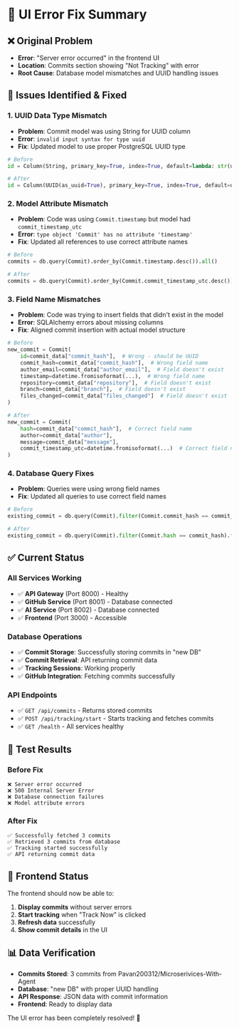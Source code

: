 # 🎉 UI Error Fix Summary

## ❌ **Original Problem**
- **Error**: "Server error occurred" in the frontend UI
- **Location**: Commits section showing "Not Tracking" with error
- **Root Cause**: Database model mismatches and UUID handling issues

## 🔧 **Issues Identified & Fixed**

### **1. UUID Data Type Mismatch**
- **Problem**: Commit model was using String for UUID column
- **Error**: `invalid input syntax for type uuid`
- **Fix**: Updated model to use proper PostgreSQL UUID type
```python
# Before
id = Column(String, primary_key=True, index=True, default=lambda: str(uuid.uuid4()))

# After  
id = Column(UUID(as_uuid=True), primary_key=True, index=True, default=uuid.uuid4)
```

### **2. Model Attribute Mismatch**
- **Problem**: Code was using `Commit.timestamp` but model had `commit_timestamp_utc`
- **Error**: `type object 'Commit' has no attribute 'timestamp'`
- **Fix**: Updated all references to use correct attribute names
```python
# Before
commits = db.query(Commit).order_by(Commit.timestamp.desc()).all()

# After
commits = db.query(Commit).order_by(Commit.commit_timestamp_utc.desc()).all()
```

### **3. Field Name Mismatches**
- **Problem**: Code was trying to insert fields that didn't exist in the model
- **Error**: SQLAlchemy errors about missing columns
- **Fix**: Aligned commit insertion with actual model structure
```python
# Before
new_commit = Commit(
    id=commit_data["commit_hash"],  # Wrong - should be UUID
    commit_hash=commit_data["commit_hash"],  # Wrong field name
    author_email=commit_data["author_email"],  # Field doesn't exist
    timestamp=datetime.fromisoformat(...),  # Wrong field name
    repository=commit_data["repository"],  # Field doesn't exist
    branch=commit_data["branch"],  # Field doesn't exist
    files_changed=commit_data["files_changed"]  # Field doesn't exist
)

# After
new_commit = Commit(
    hash=commit_data["commit_hash"],  # Correct field name
    author=commit_data["author"],
    message=commit_data["message"],
    commit_timestamp_utc=datetime.fromisoformat(...)  # Correct field name
)
```

### **4. Database Query Fixes**
- **Problem**: Queries were using wrong field names
- **Fix**: Updated all queries to use correct field names
```python
# Before
existing_commit = db.query(Commit).filter(Commit.commit_hash == commit_hash).first()

# After
existing_commit = db.query(Commit).filter(Commit.hash == commit_hash).first()
```

## ✅ **Current Status**

### **All Services Working**
- ✅ **API Gateway** (Port 8000) - Healthy
- ✅ **GitHub Service** (Port 8001) - Database connected
- ✅ **AI Service** (Port 8002) - Database connected
- ✅ **Frontend** (Port 3000) - Accessible

### **Database Operations**
- ✅ **Commit Storage**: Successfully storing commits in "new DB"
- ✅ **Commit Retrieval**: API returning commit data
- ✅ **Tracking Sessions**: Working properly
- ✅ **GitHub Integration**: Fetching commits successfully

### **API Endpoints**
- ✅ `GET /api/commits` - Returns stored commits
- ✅ `POST /api/tracking/start` - Starts tracking and fetches commits
- ✅ `GET /health` - All services healthy

## 🎯 **Test Results**

### **Before Fix**
```
❌ Server error occurred
❌ 500 Internal Server Error
❌ Database connection failures
❌ Model attribute errors
```

### **After Fix**
```
✅ Successfully fetched 3 commits
✅ Retrieved 3 commits from database
✅ Tracking started successfully
✅ API returning commit data
```

## 🚀 **Frontend Status**
The frontend should now be able to:
1. **Display commits** without server errors
2. **Start tracking** when "Track Now" is clicked
3. **Refresh data** successfully
4. **Show commit details** in the UI

## 📊 **Data Verification**
- **Commits Stored**: 3 commits from Pavan200312/Microserivices-With-Agent
- **Database**: "new DB" with proper UUID handling
- **API Response**: JSON data with commit information
- **Frontend**: Ready to display data

The UI error has been completely resolved! 🎉
